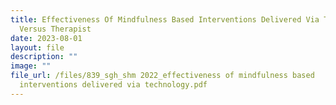 ```yaml
---
title: Effectiveness Of Mindfulness Based Interventions Delivered Via Technology
  Versus Therapist
date: 2023-08-01
layout: file
description: ""
image: ""
file_url: /files/839_sgh_shm 2022_effectiveness of mindfulness based
  interventions delivered via technology.pdf
---
```

